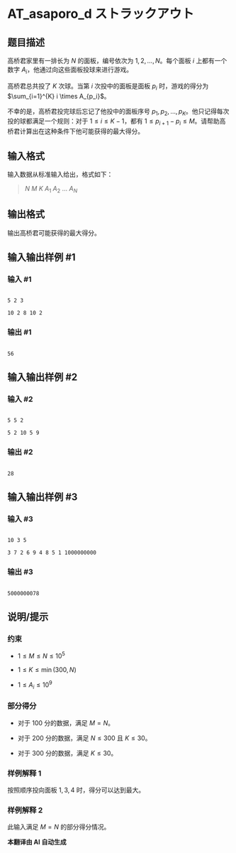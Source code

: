 # AT_asaporo_d ストラックアウト

## 题目描述

高桥君家里有一排长为 $N$ 的面板，编号依次为 $1, 2, \ldots, N$。每个面板 $i$ 上都有一个数字 $A_i$，他通过向这些面板投球来进行游戏。

高桥君总共投了 $K$ 次球。当第 $i$ 次投中的面板是面板 $p_i$ 时，游戏的得分为 $\sum_{i=1}^{K} i \times A_{p_i}$。

不幸的是，高桥君投完球后忘记了他投中的面板序号 $p_1, p_2, \ldots, p_K$。他只记得每次投的球都满足一个规则：对于 $1 \leq i \leq K-1$，都有 $1 \leq p_{i+1} - p_i \leq M$。请帮助高桥君计算出在这种条件下他可能获得的最大得分。

## 输入格式

输入数据从标准输入给出，格式如下：

> $N$ $M$ $K$ $A_1$ $A_2$ $\ldots$ $A_N$

## 输出格式

输出高桥君可能获得的最大得分。

## 输入输出样例 #1

### 输入 #1

```
5 2 3
10 2 8 10 2
```

### 输出 #1

```
56
```

## 输入输出样例 #2

### 输入 #2

```
5 5 2
5 2 10 5 9
```

### 输出 #2

```
28
```

## 输入输出样例 #3

### 输入 #3

```
10 3 5
3 7 2 6 9 4 8 5 1 1000000000
```

### 输出 #3

```
5000000078
```

## 说明/提示

### 约束
- $1 \leq M \leq N \leq 10^5$
- $1 \leq K \leq \min(300, N)$
- $1 \leq A_i \leq 10^9$

### 部分得分
- 对于 100 分的数据，满足 $M = N$。
- 对于 200 分的数据，满足 $N \leq 300$ 且 $K \leq 30$。
- 对于 300 分的数据，满足 $K \leq 30$。

### 样例解释 1
按照顺序投向面板 $1, 3, 4$ 时，得分可以达到最大。

### 样例解释 2
此输入满足 $M = N$ 的部分得分情况。

 **本翻译由 AI 自动生成**